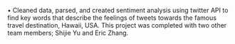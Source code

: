 •	Cleaned data, parsed, and created sentiment analysis using twitter API to find key words that describe the feelings of tweets towards the famous travel destination, Hawaii, USA. This project was completed with two other team members; Shijie Yu and Eric Zhang.
